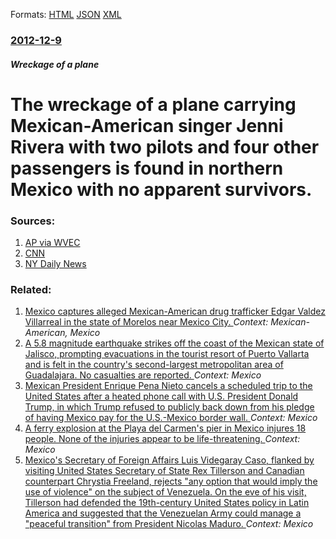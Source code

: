 
Formats: [HTML](/news/2012/12/9/the-wreckage-of-a-plane-carrying-mexican-american-singer-jenni-rivera-with-two-pilots-and-four-other-passengers-is-found-in-northern-mexico.html)  [JSON](/news/2012/12/9/the-wreckage-of-a-plane-carrying-mexican-american-singer-jenni-rivera-with-two-pilots-and-four-other-passengers-is-found-in-northern-mexico.json)  [XML](/news/2012/12/9/the-wreckage-of-a-plane-carrying-mexican-american-singer-jenni-rivera-with-two-pilots-and-four-other-passengers-is-found-in-northern-mexico.xml)  

### [2012-12-9](/news/2012/12/9/index.md)

##### Wreckage of a plane
# The wreckage of a plane carrying Mexican-American singer Jenni Rivera with two pilots and four other passengers is found in northern Mexico with no apparent survivors. 




### Sources:

1. [AP via WVEC](http://hosted.ap.org/dynamic/stories/L/LT_MEXICO_SINGERS_PLANE_MISSING)
2. [CNN](http://www.cnn.com/2012/12/09/world/americas/mexico-singer-plane/index.html)
3. [NY Daily News](http://www.nydailynews.com/entertainment/music-arts/jenni-rivera-mexican-american-singer-missing-plane-crashes-northern-mexico-article-1.1216494)

### Related:

1. [Mexico captures alleged Mexican-American drug trafficker Edgar Valdez Villarreal in the state of Morelos near Mexico City. ](/news/2010/08/30/mexico-captures-alleged-mexican-american-drug-trafficker-edgar-valdez-villarreal-in-the-state-of-morelos-near-mexico-city.md) _Context: Mexican-American, Mexico_
2. [A 5.8 magnitude earthquake strikes off the coast of the Mexican state of Jalisco, prompting evacuations in the tourist resort of Puerto Vallarta and is felt in the country's second-largest metropolitan area of Guadalajara. No casualties are reported. ](/news/2018/02/9/a-5-8-magnitude-earthquake-strikes-off-the-coast-of-the-mexican-state-of-jalisco-prompting-evacuations-in-the-tourist-resort-of-puerto-vall.md) _Context: Mexico_
3. [Mexican President Enrique Pena Nieto cancels a scheduled trip to the United States after a heated phone call with U.S. President Donald Trump, in which Trump refused to publicly back down from his pledge of having Mexico pay for the U.S.-Mexico border wall. ](/news/2018/02/26/mexican-president-enrique-pea-a-nieto-cancels-a-scheduled-trip-to-the-united-states-after-a-heated-phone-call-with-u-s-president-donald-tru.md) _Context: Mexico_
4. [A ferry explosion at the Playa del Carmen's pier in Mexico injures 18 people. None of the injuries appear to be life-threatening. ](/news/2018/02/21/a-ferry-explosion-at-the-playa-del-carmen-s-pier-in-mexico-injures-18-people-none-of-the-injuries-appear-to-be-life-threatening.md) _Context: Mexico_
5. [Mexico's Secretary of Foreign Affairs Luis Videgaray Caso, flanked by visiting United States Secretary of State Rex Tillerson and Canadian counterpart Chrystia Freeland, rejects "any option that would imply the use of violence" on the subject of Venezuela. On the eve of his visit, Tillerson had defended the 19th-century United States policy in Latin America and suggested that the Venezuelan Army could manage a "peaceful transition" from President Nicolas Maduro. ](/news/2018/02/2/mexico-s-secretary-of-foreign-affairs-luis-videgaray-caso-flanked-by-visiting-united-states-secretary-of-state-rex-tillerson-and-canadian-c.md) _Context: Mexico_
